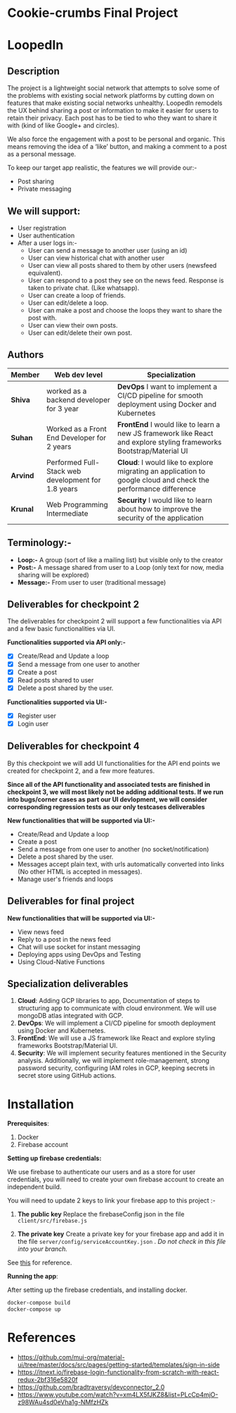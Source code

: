 
# Cookie-crumbs Final Project

# LoopedIn

## Description

The project is a lightweight social network that attempts to solve some of the problems with existing social network platforms by cutting down on features that make existing social networks unhealthy. LoopedIn remodels the UX behind sharing a post or information to make it easier for users to retain their privacy. Each post has to be tied to who they want to share it with (kind of like Google+ and circles).

We also force the engagement with a post to be personal and organic. This means removing the idea of a ‘like’ button, and making a comment to a post as a personal message.

To keep our target app realistic, the features we will provide our:-
-   Post sharing
-   Private messaging

## We will support:

-   User registration
-   User authentication
-   After a user logs in:-
    -   User can send a message to another user (using an id)
    -   User can view historical chat with another user
    -   User can view all posts shared to them by other users (newsfeed equivalent).
    -   User can respond to a post they see on the news feed. Response is taken to private chat. (Like whatsapp).
    -   User can create a loop of friends.
    -   User can edit/delete a loop.
    -   User can make a post and choose the loops they want to share the post with.
    -   User can view their own posts.
    -   User can edit/delete their own post.

## Authors


| Member | Web dev level | Specialization |
| --- | --- | --- |
| **Shiva** | worked as a backend developer for 3 year | **DevOps** I want to implement a CI/CD pipeline for smooth deployment using Docker and Kubernetes |
| **Suhan** | Worked as a Front End Developer for 2 years | **FrontEnd** I would like to learn a new JS framework like React and explore styling frameworks Bootstrap/Material UI |
| **Arvind** | Performed Full-Stack web development for 1.8 years | **Cloud**: I would like to explore migrating an application to google cloud and check the performance difference |
| **Krunal**| Web Programming Intermediate | **Security** I would like to learn about how to improve the security of the application |

## Terminology:-

-   **Loop:-**  A group (sort of like a mailing list) but visible only to the creator
-   **Post:-** A message shared from user to a Loop (only text for now, media sharing will be explored)
-   **Message:-** From user to user (traditional message)

## Deliverables for checkpoint 2


The deliverables for checkpoint 2 will support a few functionalities via API and a few basic functionalities via UI.

**Functionalities supported via API only:-**

- [x]  Create/Read and Update a loop
- [x]  Send a message from one user to another
- [x]  Create a post
- [x]  Read posts shared to user
- [x]  Delete a post shared by the user.  
      
**Functionalities  supported via UI:-**
- [x]  Register user
- [x]  Login user

## Deliverables for checkpoint 4

By this checkpoint we will add UI functionalities for the API end points we created for checkpoint 2, and a few more features.

**Since all of the API functionality and associated tests are finished in checkpoint 3, we will most likely not be adding additional tests. If we run into bugs/corner cases as part our UI devlopment, we will consider corresponding regression tests as our only testcases deliverables**

**New functionalities that will be supported via UI:-**
 - Create/Read and Update a loop
 - Create a post
 - Send a message from one user to another (no socket/notification)
 - Delete a post shared by the user.
 - Messages accept plain text, with urls automatically converted into links (No other HTML is accepted in messages).
 - Manage user's friends and loops


## Deliverables for final project

**New functionalities that will be supported via UI:-**
-   View news feed
-   Reply to a post in the news feed
-   Chat will use socket for instant messaging
-   Deploying apps using DevOps and Testing
-   Using Cloud-Native Functions
    

## Specialization deliverables

 1. **Cloud**: Adding GCP libraries to app, Documentation of steps to structuring app to communicate with cloud
   environment. We will use mongoDB atlas integrated with GCP.
 2. **DevOps**: We will implement a CI/CD pipeline for smooth deployment using Docker and Kubernetes.
 3. **FrontEnd**: We will use a JS framework like React and explore styling frameworks Bootstrap/Material UI.
 4. **Security**: We will implement security features mentioned in the Security analysis. Additionally, we will implement role-management, strong password security, configuring IAM roles in GCP, keeping secrets in secret store using GitHub actions.

#  Installation
  
**Prerequisites**:
1. Docker
2. Firebase account

**Setting up firebase credentials:**

We use firebase to authenticate our users and as a store for user credentials, you will need to create your own firebase account to create an independent build.

You will need to update 2 keys to link your firebase app to this project :-

1. **The public key**
	 Replace the firebaseConfig json in the file  ```client/src/firebase.js```
	
3. **The private key**
	Create a private key for your firebase app and add it in the file ```server/config/serviceAccountKey.json``` . *Do not check in this file into your branch.*
	
See [this](https://github.com/ckanich-classrooms/final-project-cookie-crumbs-1/blob/checkpoint_3/Screen%20Shot%202020-03-30%20at%204.17.22%20PM.png) for reference.


**Running the app**:

After setting up the firebase credentials, and installing docker.
```bash
docker-compose build
docker-compose up
```

# References
- https://github.com/mui-org/material-ui/tree/master/docs/src/pages/getting-started/templates/sign-in-side
- https://itnext.io/firebase-login-functionality-from-scratch-with-react-redux-2bf316e5820f
- https://github.com/bradtraversy/devconnector_2.0
- https://www.youtube.com/watch?v=xm4LX5fJKZ8&list=PLcCp4mjO-z98WAu4sd0eVha1g-NMfzHZk


